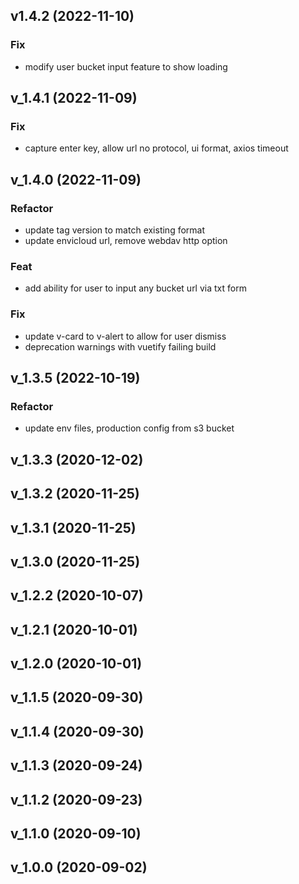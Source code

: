 ## v1.4.2 (2022-11-10)

### Fix

- modify user bucket input feature to show loading

## v_1.4.1 (2022-11-09)

### Fix

- capture enter key, allow url no protocol, ui format, axios timeout

## v_1.4.0 (2022-11-09)

### Refactor

- update tag version to match existing format
- update envicloud url, remove webdav http option

### Feat

- add ability for user to input any bucket url via txt form

### Fix

- update v-card to v-alert to allow for user dismiss
- deprecation warnings with vuetify failing build

## v_1.3.5 (2022-10-19)

### Refactor

- update env files, production config from s3 bucket

## v_1.3.3 (2020-12-02)

## v_1.3.2 (2020-11-25)

## v_1.3.1 (2020-11-25)

## v_1.3.0 (2020-11-25)

## v_1.2.2 (2020-10-07)

## v_1.2.1 (2020-10-01)

## v_1.2.0 (2020-10-01)

## v_1.1.5 (2020-09-30)

## v_1.1.4 (2020-09-30)

## v_1.1.3 (2020-09-24)

## v_1.1.2 (2020-09-23)

## v_1.1.0 (2020-09-10)

## v_1.0.0 (2020-09-02)

